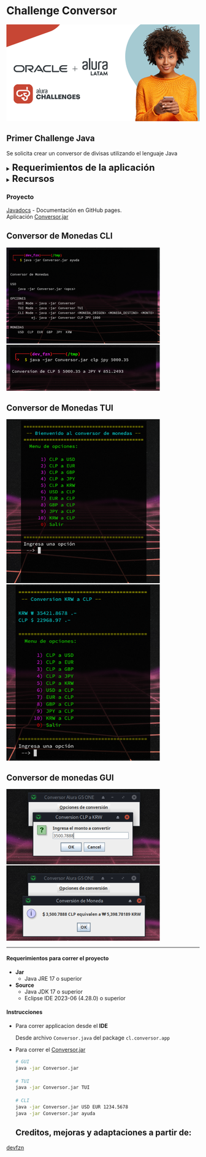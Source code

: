 # Challenge Conversor

![img](./media/alura_challenge.png)

## Primer Challenge Java

Se solicita crear un conversor de divisas utilizando el lenguaje Java

<details>
<summary><b><font size="+2">Requerimientos de la aplicación</font></b></summary>

- [x] El convertidor de moneda debe:
  - [x] Convertir de la moneda de tu país a **Dolar**
  - [x] Convertir de la moneda de tu país a **Euros**
  - [x] Convertir de la moneda de tu país a **Peso chileno**
  - [x] Convertir de la moneda de tu país a **Yen Japonés**
  - [x] Convertir de la moneda de tu país a **peso argentino**
  - [x] Convertir de la moneda de tu país a **libras**
  - [x] Convertir de la moneda de tu país a **won**
  - [x] Convertir de **Dolar** a la moneda de tu país
  - [x] Convertir de **Euros** a la moneda de tu país
  - [x] Convertir de **peso chileno** a la moneda de tu país
  - [x] Convertir de **Yen Japonés** a la moneda de tu país
  - [x] Convertir de **peso argentino** a la moneda de tu país
- [ ] **Extra:** Añadir otros tipos de conversiones, ejm. temperatura
- [x] **Menu principal**. Cuadro de dialogo debe permitir al usuario escoger entre
las opciones de conversión, según los requisitos solo es necesario hacer un
conversor de moneda, en caso que desees implementar otras funciones añadir una
opción de menú con otras funciones.
  - [x] Utilice la clase **JOptionPane** de la biblioteca Javax
  - [x] Utilice el método **showInputDialog** como un objeto para presentar más de
  una opción
- [x] **Opciones de monedas**. Cuadro de dialogo debe permitir al usuario escoger
entre las diferentes monedas a la que desea convertir su dinero.
  - [x] Utilice la clase **JOptionPane** de la biblioteca Javax
  - [x] Utilice el método **showInputDialog** como un objeto para presentar
  más de una opción para la conversión
- [x] El **cuadro de dialogo para entrada de usuario** debe permitir al usuario
ingresar el valor o la cantidad de dinero que desea convertir a la moneda escogida
anteriormente, por ejemplo: el usuario ingresará la cantidad de Pesos Colombianos
que quiere convertir a Dólares.  
Este input debe estar validado y no debe aceptar otro tipo de caracteres que no
sean del tipo numéricos.  
Utilice el método **showInputDialog** para que el usuario inserte un valor.
- [x] Si el usuario introduce letras o caracteres especiales y presiona ok **debe
ser mostrado un mensaje apuntando que el valor no es válido**.  
Utilice el método **showMessageDialog** para validar la entrada para que no se
acepten caracteres no numéricos.
- [x] Mostrar al usuario el valor de la conversión realizada.
  - [x] Utilice el método **showMessageDialog** para mostrar el valor de la conversión.
- [x] Utilice el método **showConfirmDialog** para preguntar al usuario si desea
continuar usando el programa presentando las siguientes opciones:
  - [x] **Yes**: Debe llevar nuevamente a nuestro usuario a menu principal para
  escoger una opción de conversión
  - [x] **No**: Debe mostrar un mensaje de "Programa Finalizado"
  - [x] **Cancel**: Debe mostrar un mensaje de "Programa Finalizado"
- [x] Si el usuario selecciona la opción **No** o **Cancel** utilice
**showMessageDialog** para que pueda cerrar el programa. con el mensaje
***"Programa Terminado"***
- [x] **Extra** Personal: Crear 3 versiones de la aplicación, **cli, tui y gui**

</details>

<details>
<summary><b><font size="+2">Recursos</font></b></summary>


- Alura Blog - java.[swing](https://www.aluracursos.com/blog/biblioteca-swing)
- Alura Blog - Eclipse
[WindowBuilder](https://www.aluracursos.com/blog/interfaces-graficas-con-eclipse-windowbuilder)
- Alura YouTube - [enums](https://www.youtube.com/watch?v=EoPvlE85XAQ)
- [JOptionPane](https://docs.oracle.com/en/java/javase/17/docs/api/java.desktop/javax/swing/JOptionPane.html)
Doc

</details>

### Proyecto

[Javadocs](https://devfzn.github.io/Desafio_Conversor/overview-tree.html) -
Documentación en GitHub pages.  
Aplicación [Conversor.jar](./target/Conversor.jar)

## Conversor de Monedas CLI

[<img src="./media/conv_cli_ayuda.png" width="400"/>](./media/conv_cli_ayuda.png)
[<img src="./media/conv_cli_ejm.png" width="400"/>](./media/conv_cli_ejm.png)

## Conversor de Monedas TUI

[<img src="./media/conv_tui_menu.png" width="400"/>](./media/conv_tui_menu.png)
[<img src="./media/conv_tui_ejm.png" width="400"/>](./media/conv_tui_ejm.png)

## Conversor de monedas GUI

[<img src="./media/conv_gui_monto.png" width="400"/>](./media/conv_gui_monto.png)
[<img src="./media/conv_gui_result.png" width="400"/>](./media/conv_gui_result.png)

----

#### Requerimientos para correr el proyecto

- **Jar**
  - Java JRE 17 o superior
- **Source**
  - Java JDK 17 o superior
  - Eclipse IDE 2023-06 (4.28.0) o superior

#### Instrucciones

- Para correr applicacion desde el **IDE**

  Desde archivo `Conversor.java` del package `cl.conversor.app`

- Para correr el [Conversor.jar](./target/Conversor.jar)

  ```sh
  # GUI
  java -jar Conversor.jar

  # TUI
  java -jar Conversor.jar TUI

  # CLI
  java -jar Conversor.jar USD EUR 1234.5678
  java -jar Conversor.jar ayuda
  ```

  ## Creditos, mejoras y adaptaciones a partir de:

[devfzn](https://gitea.kickto.net/devfzn/desafio_conversor/src/branch/master) 
